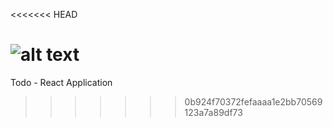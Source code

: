 <!-- Todo Aplication -->
<<<<<<< HEAD

![alt text](https://github.com/CapceleaCristian/Todo-React-App/img.png)
=======
Todo - React Application
>>>>>>> 0b924f70372fefaaaa1e2bb70569123a7a89df73
